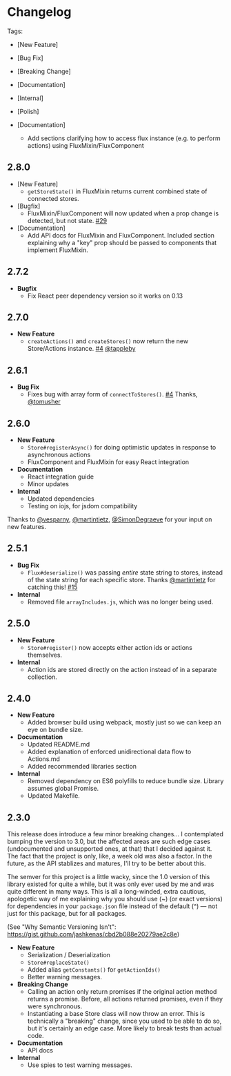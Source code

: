 # Changelog

Tags:

- [New Feature]
- [Bug Fix]
- [Breaking Change]
- [Documentation]
- [Internal]
- [Polish]

- [Documentation]
  - Add sections clarifying how to access flux instance (e.g. to perform actions) using FluxMixin/FluxComponent

## 2.8.0
- [New Feature]
  - `getStoreState()` in FluxMixin returns current combined state of connected stores.
- [Bugfix]
  - FluxMixin/FluxComponent will now updated when a prop change is detected, but not state. [#29](https://github.com/acdlite/flummox/issues/29)
- [Documentation]
  - Add API docs for FluxMixin and FluxComponent. Included section explaining why a "key" prop should be passed to components that implement FluxMixin.

## 2.7.2
- **Bugfix**
  - Fix React peer dependency version so it works on 0.13

## 2.7.0
- **New Feature**
  - `createActions()` and `createStores()` now return the new Store/Actions instance. [#4](https://github.com/acdlite/flummox/pull/27) [@tappleby](https://github.com/tappleby)

## 2.6.1
- **Bug Fix**
  - Fixes bug with array form of `connectToStores()`. [#4](https://github.com/acdlite/flummox/pull/24)
 Thanks, [@tomusher](https://github.com/tomusher)

## 2.6.0

- **New Feature**
  - `Store#registerAsync()` for doing optimistic updates in response to asynchronous actions
  - FluxComponent and FluxMixin for easy React integration
- **Documentation**
  - React integration guide
  - Minor updates
- **Internal**
  - Updated dependencies
  - Testing on iojs, for jsdom compatibility

Thanks to [@vesparny](https://github.com/vesparny), [@martintietz](https://github.com/martintietz), [@SimonDegraeve](https://github.com/https://github.com/SimonDegraeve) for your input on new features.

## 2.5.1
- **Bug Fix**
  - `Flux#deserialize()` was passing *entire* state string to stores, instead of the state string for each specific store. Thanks [@martintietz](https://github.com/martintietz) for catching this! [#15](https://github.com/acdlite/flummox/issues/15)
- **Internal**
  - Removed file `arrayIncludes.js`, which was no longer being used.

## 2.5.0

- **New Feature**
  - `Store#register()` now accepts either action ids or actions themselves.
- **Internal**
  - Action ids are stored directly on the action instead of in a separate collection.

## 2.4.0

- **New Feature**
  - Added browser build using webpack, mostly just so we can keep an eye on bundle size.
- **Documentation**
  - Updated README.md
  - Added explanation of enforced unidirectional data flow to Actions.md
  - Added recommended libraries section
- **Internal**
  - Removed dependency on ES6 polyfills to reduce bundle size. Library assumes global Promise.
  - Updated Makefile.

## 2.3.0

This release does introduce a few minor breaking changes... I contemplated bumping the version to 3.0, but the affected areas are such edge cases (undocumented and unsupported ones, at that) that I decided against it. The fact that the project is only, like, a week old was also a factor. In the future, as the API stablizes and matures, I'll try to be better about this.

The semver for this project is a little wacky, since the 1.0 version of this library existed for quite a while, but it was only ever used by me and was quite different in many ways. This is all a long-winded, extra cautious, apologetic way of me explaining why you should use (~) (or exact versions) for dependencies in your `package.json` file instead of the default (^) — not just for this package, but for all packages.

(See "Why Semantic Versioning Isn't": https://gist.github.com/jashkenas/cbd2b088e20279ae2c8e)

- **New Feature**
  - Serialization / Deserialization
  - `Store#replaceState()`
  - Added alias `getConstants()` for `getActionIds()`
  - Better warning messages.
- **Breaking Change**
  - Calling an action only return promises if the original action method returns a promise. Before, all actions returned promises, even if they were synchronous.
  - Instantiating a base Store class will now throw an error. This is technically a "breaking" change, since you used to be able to do so, but it's certainly an edge case. More likely to break tests than actual code.
- **Documentation**
  - API docs
- **Internal**
  - Use spies to test warning messages.
